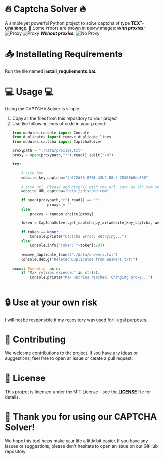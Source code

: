 # 🔥 Captcha Solver 🔥
A simple yet powerful Python project to solve captcha of type **TEXT-Challenge**. 💪
Some Proofs are shown in below images:
***With proxies:***
![Proxy](https://github.com/kokiez/hcaptcha-solver-text-based/blob/main/1.png)
![Proxy](https://github.com/kokiez/hcaptcha-solver-text-based/blob/main/2.png)
***Without proxies:***
![No Proxy](https://github.com/kokiez/hcaptcha-solver-text-based/blob/main/3-withoutproxy.png)

# 📥 Installating Requirements
Run the file named **install_requirements.bat**.

# 💻 Usage 💻
Using the CAPTCHA Solver is simple. 
1. Copy all the files from this repository to your project.
2. Use the following lines of code in your project:
    ```python
    from modules.console import Console
    from duplicates import remove_duplicate_lines
    from modules.captcha import CaptchaSolver
    
    proxypath = "./data/proxies.txt"
    proxy = open(proxypath,"r").read().split("\n")
        
    try:

        # site key
        website_key_captcha="4c672d35-0701-42b2-88c3-78380b0db560"
        
        # site url. Please add http:// with the url. such as abc.com so write http://abc.com
        website_URL_captcha="http://discord.com"

        if open(proxypath,"r").read() == '':
                    proxys = ""
        else:
            proxys = random.choice(proxy)
    
        token = CaptchaSolver.get_captcha_by_ai(website_key_captcha, website_URL_captcha ,proxys)
        
        if token == None:
            Console.printe("Captcha Error, Retrying...")
        else:
            Console.info("Token: "+token[:20])
        
        remove_duplicate_lines("./data/answers.txt")
        Console.debug("Deleted Duplicates from answers.txt!")
        
    except Exception as e:
        if "Max retries exceeded" in str(e):
            Console.printe("Max Retries reached, Changing proxy...")
            
# 🔒 Use at your own risk
I will not be responsible if my repository was used for illegal purposes. 

# 🙌 Contributing
We welcome contributions to the project. If you have any ideas or suggestions, feel free to open an issue or create a pull request.

# 📜 License
This project is licensed under the MIT License - see the **[LICENSE](https://github.com/kokiez/hcaptcha-solver-text-based/blob/main/LICENSE)**  file for details.

# 🙏 Thank you for using our CAPTCHA Solver! 
We hope this tool helps make your life a little bit easier. If you have any issues or suggestions, please don't hesitate to open an issue on our GitHub repository.
